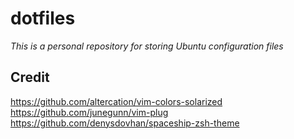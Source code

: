 # dotfiles

_This is a personal repository for storing Ubuntu configuration files_


## Credit
https://github.com/altercation/vim-colors-solarized
https://github.com/junegunn/vim-plug
https://github.com/denysdovhan/spaceship-zsh-theme
